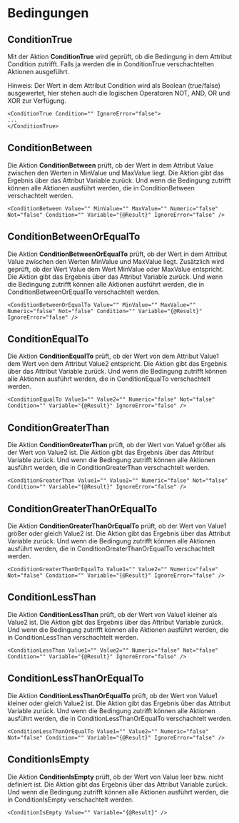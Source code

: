 # Bedingungen
ConditionTrue
-------------

Mit der Aktion **ConditionTrue** wird geprüft, ob die Bedingung in dem Attribut Condition zutrifft. Falls ja werden die in ConditionTrue verschachtelten Aktionen ausgeführt.

Hinweis: Der Wert in dem Attribut Condition wird als Boolean (true/false) ausgewertet, hier stehen auch die logischen Operatoren NOT, AND, OR und XOR zur Verfügung.

```text-x-trilium-auto
<ConditionTrue Condition="" IgnoreError="false">
...
</ConditionTrue>
```

ConditionBetween
----------------

Die Aktion **ConditionBetween** prüft, ob der Wert in dem Attribut Value zwischen den Werten in MinValue und MaxValue liegt. Die Aktion gibt das Ergebnis über das Attribut Variable zurück. Und wenn die Bedingung zutrifft können alle Aktionen ausführt werden, die in ConditionBetween verschachtelt werden.

```text-x-trilium-auto
<ConditionBetween Value="" MinValue="" MaxValue="" Numeric="false" Not="false" Condition="" Variable="{@Result}" IgnoreError="false" />
```

ConditionBetweenOrEqualTo
-------------------------

Die Aktion **ConditionBetweenOrEqualTo** prüft, ob der Wert in dem Attribut Value zwischen den Werten MinValue und MaxValue liegt. Zusätzlich wird geprüft, ob der Wert Value dem Wert MinValue oder MaxValue entspricht. Die Aktion gibt das Ergebnis über das Attribut Variable zurück. Und wenn die Bedingung zutrifft können alle Aktionen ausführt werden, die in ConditionBetweenOrEqualTo verschachtelt werden.

```text-x-trilium-auto
<ConditionBetweenOrEqualTo Value="" MinValue="" MaxValue="" Numeric="false" Not="false" Condition="" Variable="{@Result}" IgnoreError="false" />
```

ConditionEqualTo
----------------

Die Aktion **ConditionEqualTo** prüft, ob der Wert von dem Attribut Value1 dem Wert von dem Attribut Value2 entspricht. Die Aktion gibt das Ergebnis über das Attribut Variable zurück. Und wenn die Bedingung zutrifft können alle Aktionen ausführt werden, die in ConditionEqualTo verschachtelt werden.

```text-x-trilium-auto
<ConditionEqualTo Value1="" Value2="" Numeric="false" Not="false" Condition="" Variable="{@Result}" IgnoreError="false" />
```

ConditionGreaterThan
--------------------

Die Aktion **ConditionGreaterThan** prüft, ob der Wert von Value1 größer als der Wert von Value2 ist. Die Aktion gibt das Ergebnis über das Attribut Variable zurück. Und wenn die Bedingung zutrifft können alle Aktionen ausführt werden, die in ConditionGreaterThan verschachtelt werden.

```text-x-trilium-auto
<ConditionGreaterThan Value1="" Value2="" Numeric="false" Not="false" Condition="" Variable="{@Result}" IgnoreError="false" />
```

ConditionGreaterThanOrEqualTo
-----------------------------

Die Aktion **ConditionGreaterThanOrEqualTo** prüft, ob der Wert von Value1 größer oder gleich Value2 ist. Die Aktion gibt das Ergebnis über das Attribut Variable zurück. Und wenn die Bedingung zutrifft können alle Aktionen ausführt werden, die in ConditionGreaterThanOrEqualTo verschachtelt werden.

```text-x-trilium-auto
<ConditionGreaterThanOrEqualTo Value1="" Value2="" Numeric="false" Not="false" Condition="" Variable="{@Result}" IgnoreError="false" />
```

ConditionLessThan
-----------------

Die Aktion **ConditionLessThan** prüft, ob der Wert von Value1 kleiner als Value2 ist. Die Aktion gibt das Ergebnis über das Attribut Variable zurück. Und wenn die Bedingung zutrifft können alle Aktionen ausführt werden, die in ConditionLessThan verschachtelt werden.

```text-x-trilium-auto
<ConditionLessThan Value1="" Value2="" Numeric="false" Not="false" Condition="" Variable="{@Result}" IgnoreError="false" />
```

ConditionLessThanOrEqualTo
--------------------------

Die Aktion **ConditionLessThanOrEqualTo** prüft, ob der Wert von Value1 kleiner oder gleich Value2 ist. Die Aktion gibt das Ergebnis über das Attribut Variable zurück. Und wenn die Bedingung zutrifft können alle Aktionen ausführt werden, die in ConditionLessThanOrEqualTo verschachtelt werden.

```text-x-trilium-auto
<ConditionLessThanOrEqualTo Value1="" Value2="" Numeric="false" Not="false" Condition="" Variable="{@Result}" IgnoreError="false" />
```

ConditionIsEmpty
----------------

Die Aktion **ConditionIsEmpty** prüft, ob der Wert von Value leer bzw. nicht definiert ist. Die Aktion gibt das Ergebnis über das Attribut Variable zurück. Und wenn die Bedingung zutrifft können alle Aktionen ausführt werden, die in ConditionIsEmpty verschachtelt werden.

```text-x-trilium-auto
<ConditionIsEmpty Value="" Variable="{@Result}" />
```